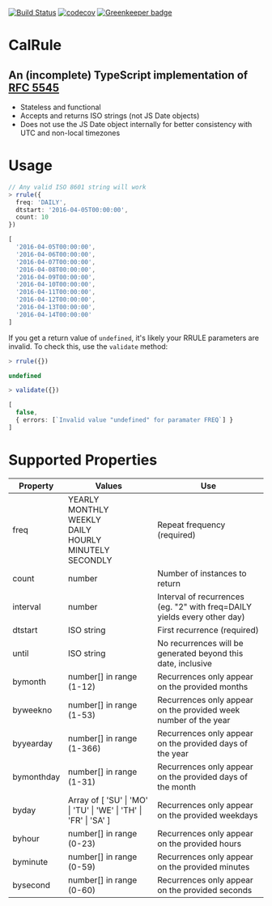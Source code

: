 [![Build Status](https://travis-ci.org/davidgoli/calrule.svg?branch=master)](https://travis-ci.org/davidgoli/calrule)
[![codecov](https://codecov.io/gh/davidgoli/calrule/branch/master/graph/badge.svg)](https://codecov.io/gh/davidgoli/calrule) [![Greenkeeper badge](https://badges.greenkeeper.io/davidgoli/calrule.svg)](https://greenkeeper.io/)

# CalRule

## An (incomplete) TypeScript implementation of [RFC 5545](https://tools.ietf.org/html/rfc5545)

- Stateless and functional
- Accepts and returns ISO strings (not JS Date objects)
- Does not use the JS Date object internally for better consistency with UTC and non-local timezones

# Usage

```ts
// Any valid ISO 8601 string will work
> rrule({
  freq: 'DAILY',
  dtstart: '2016-04-05T00:00:00',
  count: 10
})

[
  '2016-04-05T00:00:00',
  '2016-04-06T00:00:00',
  '2016-04-07T00:00:00',
  '2016-04-08T00:00:00',
  '2016-04-09T00:00:00',
  '2016-04-10T00:00:00',
  '2016-04-11T00:00:00',
  '2016-04-12T00:00:00',
  '2016-04-13T00:00:00',
  '2016-04-14T00:00:00'
]
```

If you get a return value of `undefined`, it's likely your RRULE parameters are invalid. To check this, use the `validate` method:

```ts
> rrule({})

undefined

> validate({})

[
  false,
  { errors: [`Invalid value "undefined" for paramater FREQ`] }
]
```

# Supported Properties

| Property   | Values                                                                             | Use                                                                      |
| ---------- | ---------------------------------------------------------------------------------- | ------------------------------------------------------------------------ |
| freq       | YEARLY<br/>MONTHLY <br/>WEEKLY<br/>DAILY<br/>HOURLY<br/>MINUTELY<br/>SECONDLY<br/> | Repeat frequency (required)                                              |
| count      | number                                                                             | Number of instances to return                                            |
| interval   | number                                                                             | Interval of recurrences (eg. "2" with freq=DAILY yields every other day) |
| dtstart    | ISO string                                                                         | First recurrence (required)                                              |
| until      | ISO string                                                                         | No recurrences will be generated beyond this date, inclusive             |
| bymonth    | number[] in range (1-12)                                                           | Recurrences only appear on the provided months                           |
| byweekno   | number[] in range (1-53)                                                           | Recurrences only appear on the provided week number of the year          |
| byyearday  | number[] in range (1-366)                                                          | Recurrences only appear on the provided days of the year                 |
| bymonthday | number[] in range (1-31)                                                           | Recurrences only appear on the provided days of the month                |
| byday      | Array of [ 'SU' \| 'MO' \| 'TU' \| 'WE' \| 'TH' \| 'FR' \| 'SA' ]                  | Recurrences only appear on the provided weekdays                         |
| byhour     | number[] in range (0-23)                                                           | Recurrences only appear on the provided hours                            |
| byminute   | number[] in range (0-59)                                                           | Recurrences only appear on the provided minutes                          |
| bysecond   | number[] in range (0-60)                                                           | Recurrences only appear on the provided seconds                          |
